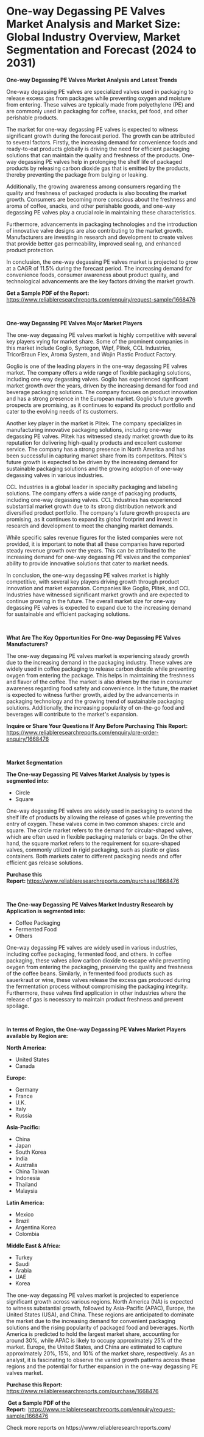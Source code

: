 <p><h1>One-way Degassing PE Valves Market Analysis and Market Size: Global Industry Overview, Market Segmentation and Forecast (2024 to 2031)</h1></p><p><strong>One-way Degassing PE Valves Market Analysis and Latest Trends</strong></p>
<p><p>One-way degassing PE valves are specialized valves used in packaging to release excess gas from packages while preventing oxygen and moisture from entering. These valves are typically made from polyethylene (PE) and are commonly used in packaging for coffee, snacks, pet food, and other perishable products.</p><p>The market for one-way degassing PE valves is expected to witness significant growth during the forecast period. The growth can be attributed to several factors. Firstly, the increasing demand for convenience foods and ready-to-eat products globally is driving the need for efficient packaging solutions that can maintain the quality and freshness of the products. One-way degassing PE valves help in prolonging the shelf life of packaged products by releasing carbon dioxide gas that is emitted by the products, thereby preventing the package from bulging or leaking.</p><p>Additionally, the growing awareness among consumers regarding the quality and freshness of packaged products is also boosting the market growth. Consumers are becoming more conscious about the freshness and aroma of coffee, snacks, and other perishable goods, and one-way degassing PE valves play a crucial role in maintaining these characteristics.</p><p>Furthermore, advancements in packaging technologies and the introduction of innovative valve designs are also contributing to the market growth. Manufacturers are investing in research and development to create valves that provide better gas permeability, improved sealing, and enhanced product protection.</p><p>In conclusion, the one-way degassing PE valves market is projected to grow at a CAGR of 11.5% during the forecast period. The increasing demand for convenience foods, consumer awareness about product quality, and technological advancements are the key factors driving the market growth.</p></p>
<p><strong>Get a Sample PDF of the Report:&nbsp;</strong> <a href="https://www.reliableresearchreports.com/enquiry/request-sample/1668476">https://www.reliableresearchreports.com/enquiry/request-sample/1668476</a></p>
<p>&nbsp;</p>
<p><strong>One-way Degassing PE Valves Major Market Players</strong></p>
<p><p>The one-way degassing PE valves market is highly competitive with several key players vying for market share. Some of the prominent companies in this market include Goglio, Syntegon, Wipf, Plitek, CCL Industries, TricorBraun Flex, Aroma System, and Wojin Plastic Product Factory.</p><p>Goglio is one of the leading players in the one-way degassing PE valves market. The company offers a wide range of flexible packaging solutions, including one-way degassing valves. Goglio has experienced significant market growth over the years, driven by the increasing demand for food and beverage packaging solutions. The company focuses on product innovation and has a strong presence in the European market. Goglio's future growth prospects are promising, as it continues to expand its product portfolio and cater to the evolving needs of its customers.</p><p>Another key player in the market is Plitek. The company specializes in manufacturing innovative packaging solutions, including one-way degassing PE valves. Plitek has witnessed steady market growth due to its reputation for delivering high-quality products and excellent customer service. The company has a strong presence in North America and has been successful in capturing market share from its competitors. Plitek's future growth is expected to be driven by the increasing demand for sustainable packaging solutions and the growing adoption of one-way degassing valves in various industries.</p><p>CCL Industries is a global leader in specialty packaging and labeling solutions. The company offers a wide range of packaging products, including one-way degassing valves. CCL Industries has experienced substantial market growth due to its strong distribution network and diversified product portfolio. The company's future growth prospects are promising, as it continues to expand its global footprint and invest in research and development to meet the changing market demands.</p><p>While specific sales revenue figures for the listed companies were not provided, it is important to note that all these companies have reported steady revenue growth over the years. This can be attributed to the increasing demand for one-way degassing PE valves and the companies' ability to provide innovative solutions that cater to market needs.</p><p>In conclusion, the one-way degassing PE valves market is highly competitive, with several key players driving growth through product innovation and market expansion. Companies like Goglio, Plitek, and CCL Industries have witnessed significant market growth and are expected to continue growing in the future. The overall market size for one-way degassing PE valves is expected to expand due to the increasing demand for sustainable and efficient packaging solutions.</p></p>
<p>&nbsp;</p>
<p><strong>What Are The Key Opportunities For One-way Degassing PE Valves Manufacturers?</strong></p>
<p><p>The one-way degassing PE valves market is experiencing steady growth due to the increasing demand in the packaging industry. These valves are widely used in coffee packaging to release carbon dioxide while preventing oxygen from entering the package. This helps in maintaining the freshness and flavor of the coffee. The market is also driven by the rise in consumer awareness regarding food safety and convenience. In the future, the market is expected to witness further growth, aided by the advancements in packaging technology and the growing trend of sustainable packaging solutions. Additionally, the increasing popularity of on-the-go food and beverages will contribute to the market's expansion.</p></p>
<p><strong>Inquire or Share Your Questions If Any Before Purchasing This Report:</strong> <a href="https://www.reliableresearchreports.com/enquiry/pre-order-enquiry/1668476">https://www.reliableresearchreports.com/enquiry/pre-order-enquiry/1668476</a></p>
<p>&nbsp;</p>
<p><strong>Market Segmentation</strong></p>
<p><strong>The One-way Degassing PE Valves Market Analysis by types is segmented into:</strong></p>
<p><ul><li>Circle</li><li>Square</li></ul></p>
<p><p>One-way degassing PE valves are widely used in packaging to extend the shelf life of products by allowing the release of gases while preventing the entry of oxygen. These valves come in two common shapes: circle and square. The circle market refers to the demand for circular-shaped valves, which are often used in flexible packaging materials or bags. On the other hand, the square market refers to the requirement for square-shaped valves, commonly utilized in rigid packaging, such as plastic or glass containers. Both markets cater to different packaging needs and offer efficient gas release solutions.</p></p>
<p><strong>Purchase this Report:&nbsp;</strong><a href="https://www.reliableresearchreports.com/purchase/1668476">https://www.reliableresearchreports.com/purchase/1668476</a></p>
<p>&nbsp;</p>
<p><strong>The One-way Degassing PE Valves Market Industry Research by Application is segmented into:</strong></p>
<p><ul><li>Coffee Packaging</li><li>Fermented Food</li><li>Others</li></ul></p>
<p><p>One-way degassing PE valves are widely used in various industries, including coffee packaging, fermented food, and others. In coffee packaging, these valves allow carbon dioxide to escape while preventing oxygen from entering the packaging, preserving the quality and freshness of the coffee beans. Similarly, in fermented food products such as sauerkraut or wine, these valves release the excess gas produced during the fermentation process without compromising the packaging integrity. Furthermore, these valves find application in other industries where the release of gas is necessary to maintain product freshness and prevent spoilage.</p></p>
<p>&nbsp;</p>
<p><strong>In terms of Region, the One-way Degassing PE Valves Market Players available by Region are:</strong></p>
<p>
    <p> <strong> North America: </strong>
        <ul>
            <li>United States</li>
            <li>Canada</li>
        </ul>
        </p> 
    <p> <strong> Europe: </strong>
        <ul>
            <li>Germany</li>
            <li>France</li>
            <li>U.K.</li>
            <li>Italy</li>
            <li>Russia</li>
        </ul>
        </p> 
    <p> <strong> Asia-Pacific: </strong>
        <ul>
            <li>China</li>
            <li>Japan</li>
            <li>South Korea</li>
            <li>India</li>
            <li>Australia</li>
            <li>China Taiwan</li>
            <li>Indonesia</li>
            <li>Thailand</li>
            <li>Malaysia</li>
        </ul>
        </p> 
    <p> <strong> Latin America: </strong>
        <ul>
            <li>Mexico</li>
            <li>Brazil</li>
            <li>Argentina Korea</li>
            <li>Colombia</li>
        </ul>
        </p> 
    <p> <strong> Middle East & Africa: </strong>
        <ul>
            <li>Turkey</li>
            <li>Saudi</li>
            <li>Arabia</li>
            <li>UAE</li>
            <li>Korea</li>
        </ul>
    </p>
    </p>
<p><p>The one-way degassing PE valves market is projected to experience significant growth across various regions. North America (NA) is expected to witness substantial growth, followed by Asia-Pacific (APAC), Europe, the United States (USA), and China. These regions are anticipated to dominate the market due to the increasing demand for convenient packaging solutions and the rising popularity of packaged food and beverages. North America is predicted to hold the largest market share, accounting for around 30%, while APAC is likely to occupy approximately 25% of the market. Europe, the United States, and China are estimated to capture approximately 20%, 15%, and 10% of the market share, respectively. As an analyst, it is fascinating to observe the varied growth patterns across these regions and the potential for further expansion in the one-way degassing PE valves market.</p></p>
<p><strong>Purchase this Report: </strong><a href="https://www.reliableresearchreports.com/purchase/1668476">https://www.reliableresearchreports.com/purchase/1668476</a></p>
<p>&nbsp;<strong>Get a Sample PDF of the Report:&nbsp;&nbsp;</strong><a href="https://www.reliableresearchreports.com/enquiry/request-sample/1668476">https://www.reliableresearchreports.com/enquiry/request-sample/1668476</a></p>
<p><strong></strong></p>
<p>Check more reports on https://www.reliableresearchreports.com/</p>